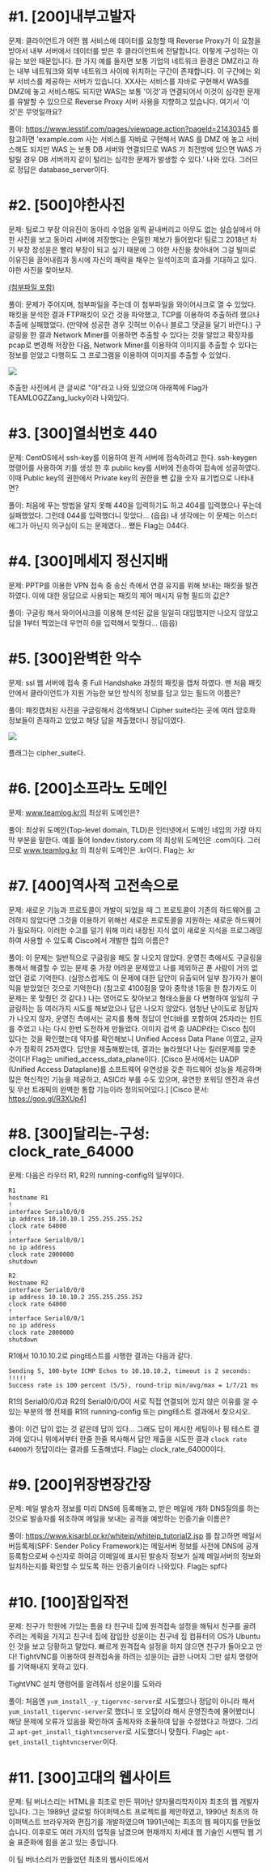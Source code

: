 # #1. [200]내부고발자
문제:
클라이언트가 어떤 웹 서비스에 데이터를 요청할 때 Reverse Proxy가 이 요청을 받아서 내부 서버에서 데이터를 받은 후 클라이언트에 전달합니다.
이렇게 구성하는 이유는 보안 때문입니다.
한 가지 예를 들자면 보통 기업의 네트워크 환경은 DMZ라고 하는 내부 네트워크와 외부 네트워크 사이에 위치하는 구간이 존재합니다.
이 구간에는 외부 서비스를 제공하는 서버가 있습니다.
XX사는 서비스를 자바로 구현해서 WAS를 DMZ에 놓고 서비스해도 되지만 WAS는 보통 '이것'과 연결되어서 이것이 심각한 문제를 유발할 수 있으므로 Reverse Proxy 서버 사용을 지향하고 있습니다.
여기서 '이것'은 무엇일까요?

풀이:
https://www.lesstif.com/pages/viewpage.action?pageId=21430345 를 참고하면 'example.com 사는 서비스를 자바로 구현해서 WAS 를 DMZ 에 놓고 서비스해도 되지만 WAS 는 보통 DB 서버와 연결되므로 WAS 가 최전방에 있으면 WAS 가 털릴 경우 DB 서버까지 같이 털리는 심각한 문제가 발생할 수 있다.' 나와 있다.
그러므로 정답은 database_server이다.

# #2. [500]야한사진
문제:
팀로그 부장 이유진이 동아리 수업을 일찍 끝내버리고 아무도 없는 실습실에서 야한 사진을 보고 동아리 서버에 저장했다는 은밀한 제보가 들어왔다!
팀로그 2018년 차기 부장 장성윤은 빨리 부장이 되고 싶기 때문에 그 야한 사진을 찾아내어 그걸 빌미로 이유진을 끌어내림과 동시에 자신의 쾌락을 채우는 일석이조의 효과를 기대하고 있다.
야한 사진을 찾아보자. <a href ="https://github.com/ep20010706/2017_LogCon_WriteUP/blob/master/problem_file/problem2_file.pcapng"><p>(첨부파일 포함)</p></a>

풀이:
문제가 주어지며, 첨부파일을 주는데 이 첨부파일을 와이어샤크로 열 수 있었다. 패킷을 분석한 결과 FTP패킷이 오간 것을 파악했고, TCP를 이용하여 추출하려 했으나 추출에 실패했었다. (만약에 성공한 경우 깃허브 이슈나 블로그 댓글을 달기 바란다.)
구글링을 한 결과 Network Miner를 이용하면 추출할 수 있다는 것을 알았고 확장자를 pcap로 변경해 저장한 다음, Network Miner를 이용하여 이미지를 추출할 수 있다는 정보를 얻었고 다행히도 그 프로그램을 이용하여 이미지를 추출할 수 있었다.
<p><img src = "https://github.com/ep20010706/2017_LogCon_WriteUP/blob/master/other/ya.jpg"></p>
추출한 사진에서 큰 글씨로 "야"라고 나와 있었으며 아래쪽에 Flag가 TEAMLOGZZang_lucky이라 나와있다.

# #3. [300]열쇠번호 440
문제:
CentOS에서 ssh-key를 이용하여 원격 서버에 접속하려고 한다.
ssh-keygen 명령어를 사용하여 키를 생성 한 후 public key를 서버에 전송하여 접속에 성공하였다.
이때 Public key의 권한에서 Private key의 권한을 뺀 값을 숫자 표기법으로 나타내면?

풀이:
처음에 푸는 방법을 알지 못해 440을 입력하기도 하고 404를 입력했으나 푸는데 실패했었다. 그런데 044를 입력했더니 맞았다... (읍읍)
내 생각에는 이 문제는 이스터에그가 아닌지 의구심이 드는 문제였다...
쨌든 Flag는 044다.

# #4. [300]메세지 정신지배
문제:
PPTP를 이용한 VPN 접속 중 송신 측에서 연결 유지를 위해 보내는 패킷을 발견하였다.
이에 대한 응답으로 사용되는 패킷의 제어 메시지 유형 필드의 값은?

풀이:
구글링 해서 와이어샤크를 이용해 분석된 값을 일일히 대입했지만 나오지 않았고 답을 1부터 찍었는데 우연히 6을 입력해서 맞췄다... (읍읍)

# #5. [300]완벽한 악수
문제:
ssl 웹 서버에 접속 중 Full Handshake 과정의 패킷을 캡처 하였다.
맨 처음 패킷 안에서 클라이언트가 지원 가능한 보안 방식의 정보를 담고 있는 필드의 이름은?

풀이:
패킷캡처된 사진을 구글링해서 검색해보니 Cipher suite라는 곳에 여러 암호화 정보들이 존재하고 있었고 해당 답을 제출했더니 정답이였다.
<p><img src="http://cfile239.uf.daum.net/image/2339D24750ED26B62F96FE"></p>
플래그는 cipher_suite다.

# #6. [200]소프라노 도메인
문제:
www.teamlog.kr의 최상위 도메인은?

풀이:
최상위 도메인(Top-level domain, TLD)은 인터넷에서 도메인 네임의 가장 마지막 부분을 말한다.
예를 들어 londev.tistory.com 의 최상위 도메인은 .com이다.
그러므로 www.teamlog.kr 의 최상위 도메인은 .kr이다.
Flag는 .kr

# #7. [400]역사적 고전속으로
문제:
새로운 기능과 프로토콜이 개발이 되었을 때 그 프로토콜이 기존의 하드웨어를 고려하지 않았다면 그것을 이용하기 위해선 새로운 프로토콜을 지원하는 새로운 하드웨어가 필요하다.
이러한 수고를 덜기 위해 미리 내장된 지식 없이 새로운 지식을 프로그래밍 하여 사용할 수 있도록 Cisco에서 개발한 칩의 이름은?

풀이:
이 문제는 일반적으로 구글링을 해도 잘 나오지 않았다. 운영진 측에서도 구글링을 통해서 해결할 수 있는 문제 중 가장 어려운 문제였고 나를 제외하곤 푼 사람이 거의 없었던 걸로 기억한다.
(실망스럽게도 이 문제에 대한 답안이 유출되어 일부 참가자가 불이익을 받았었던 것으로 기억한다)
(참고로 4100점을 맞아 중학생 1등을 한 참가자도 이 문제는 못 맞췄던 것 같다.)
나는 영어로도 찾아보고 형태소들을 다 변형하여 일일히 구글링하는 등 여러가지 시도를 해보았으나 답은 나오지 않았다.
엄청난 난이도로 정답자가 나오지 않자, 운영진 측에서는 공지를 통해 정답이 언더바를 포함하여 25자라는 힌트를 주었고 나는 다시 한번 도전하게 만들었다.
이미지 검색 중 UADP라는 Cisco 칩이 있다는 것을 확인했는데 약자를 확인해보니 Unified Access Data Plane 이였고, 글자수가 정확히 25자였다.
답안을 제출해봤는데, 결과는 놀라웠다! 나는 킬러문제를 맞춘 것이다!
Flag는 unified_access_data_plane이다.
[Cisco 문서에서는 UADP (Unified Access Dataplane)를 소프트웨어 유연성을 갖춘 하드웨어 성능을 제공하며 많은 혁신적인 기능을 제공하고, ASIC라 부를 수도 있으며, 유연한 포워딩 엔진과 유선 및 무선 트래픽의 완벽한 통합 기능이라 정의되어있다.]
[Cisco 문서: https://goo.gl/R3XUp4]

# #8. [300]달리는-구성: clock_rate_64000
문제:
다음은 라우터 R1, R2의 running-config의 일부이다.

```
R1
hostname R1
!
interface Serial0/0/0
ip address 10.10.10.1 255.255.255.252
clock rate 64000
!
interface Serial0/0/1
no ip address
clock rate 2000000
shutdown
```

```
R2
Hostname R2
interface Serial0/0/0
ip address 10.10.10.2 255.255.255.252
clock rate 64000
!
interface Serial0/0/1
no ip address
clock rate 2000000
shutdown
```

R1에서 10.10.10.2로 ping테스트를 시행한 결과는 다음과 같다.
```
Sending 5, 100-byte ICMP Echos to 10.10.10.2, timeout is 2 seconds:
!!!!!
Success rate is 100 percent (5/5), round-trip min/avg/max = 1/7/21 ms
```

R1의 Serial0/0/0과 R2의 Serial0/0/0이 서로 직접 연결되어 있지 않은 이유를 알 수 있는 부분의 행 전체를 R1의 running-config 또는 ping테스트 결과에서 찾으시오.

풀이:
이건 답이 없는 것 같은데 답이 있다... 그래도 답이 제시한 세팅이나 핑 테스트 결과에 있다니 위에서부터 한줄 한줄 복사해서 답안 제출을 시도한 결과 ```clock rate 64000```가 정답이라는 결과를 도출해냈다.
Flag는 clock_rate_64000이다.

# #9. [200]위장변장간장

문제:
메일 발송자 정보를 미리 DNS에 등록해놓고, 받은 메일에 개하 DNS질의를 하는 것으로 발송자를 위조하여 메일을 보내는 공격을 예방하는 인증기술 이름은?

풀이:
https://www.kisarbl.or.kr/whiteip/whiteip_tutorial2.jsp 를 참고하면 메일서버등록제(SPF: Sender Policy Framework)는 메일서버 정보를 사전에 DNS에 공개 등록함으로써 수신자로 하여금 이메일에 표시된 발송자 정보가 실제 메일서버의 정보와 일치하는지를 확인할 수 있도록 하는 인증기술이라 나와있다.
Flag는 spf다

# #10. [100]잠입작전

문제:
친구가 학원에 가있는 틈을 타 친구네 집에 원격접속 설정을 해둬서 친구를 골려 주려는 계획을 가지고 친구네 집에 잠입한 성윤이는 친구네 집 컴퓨터의 OS가 Ubuntu인 것을 보고 당황하고 말았다.
빠르게 원격접속 설정을 하지 않으면 친구가 돌아오고 만다!
TightVNC를 이용하여 원격접속을 하려는 성윤이는 급한 나머지 그만 설치 명령어를 기억해내지 못하고 있다.

TightVNC 설치 명령어를 알려줘서 성윤이를 도와라

풀이:
처음엔 ```yum_install_-y_tigervnc-server```로 시도했으나 정답이 아니라 해서 ```yum_install_tigervnc-server```로 했더니 또 오답이라 해서 운영진측에 물어봤더니 해당 문제에 오류가 있음을 확인하여 출제자와 조율하여 답을 수정했다고 하였다.
그리고 ```apt-get_install_tightvncserver```로 시도했더니 맞췄다.
Flag는 ```apt-get_install_tightvncserver```이다.

# #11. [300]고대의 웹사이트
문제:
팀 버너스리는 HTML을 최초로 만든 뛰어난 양자물리학자이자 최초의 웹 개발자입니다.
그는 1989년 글로벌 하이퍼텍스트 프로젝트를 제안하였고, 1990년 최초의 하이퍼텍스트 브라우저와 편집기를 개발하였으며 1991년에는 최초의 웹 페이지를 만들었습니다.
이후로도 여러 가지의 업적을 남겼으며 현재까지 차세대 웹 기술인 시맨틱 웹 기술 표준화에 힘을 쏟고 있는 중입니다.

이 팀 버너스리가 만들었던 최초의 웹사이트에서 <title> 태그에 들어가있는 문장은 무엇일까요?

Hint : <title> 태그는 웹브라우저 창(탭)의 제목 표시줄, 작업 표시줄에 표시되는 태그입니다.

풀이:
https://goo.gl/8JDdNL 에 가면 최초의 웹사이트의 모습을 볼 수 있다. 다음은 최초의 웹사이트에서의 소스코드의 일부분이다.
```
<HEADER>
<TITLE>The World Wide Web project</TITLE>
<NEXTID N="55">
</HEADER>
<BODY>
<H1>World Wide Web</H1>The WorldWideWeb (W3) is a wide-area<A
NAME=0 HREF="WhatIs.html">
hypermedia</A> information retrieval
initiative aiming to give universal
access to a large universe of documents.<P>
Everything there is online about
W3 is linked directly or indirectly
to this document, including an <A
NAME=24 HREF="Summary.html">executive
summary</A> of the project, <A
```
여기서 <TITLE>태그 안에 The World Wide Web project라는 문장이 들어있는 것을 확인할 수 있다.
Flag는 the_world_wide_web_project다.

# #12. [500]질빼기 타입
문제:
HTML은 여러 가지의 버전이 있습니다.
대부분의 HTML 문서에는 약속적으로 코드 가장 윗줄에 HTML의 버전을 알리는 '이것'을 함께 작성해 놓습니다.
버전을 알 수 있는 '이것'은 HTML5 버전부터 길이가 굉장히 짧아졌습니다.
HTML이 가장 처음 표준화되었을 때의 버전에서 '이것'의 코드 작성하세요.

풀이:
최초로 HTML의 표준이 발표된 것은 1995년 11월 24일 HTML 2.0이 IETF의 RFC 1866로 발표된 것으로 웹 표준화가 시작되었다.
다음은 HTML 2.0으로 작성된 웹페이지 소스의 일부분이다.
```
<!DOCTYPE HTML PUBLIC "-//IETF//DTD HTML 2.0//EN">
<HTML>
<HEAD>
  <TITLE>HTML 2.0 Materials</TITLE>
</HEAD>
<BODY>
<P>
<A HREF="../../"> <IMG ALT="WWW" SRC="../../Icons/WWW/WWWlogo48.gif"></A>
<A HREF="../"> <IMG ALT="HTML" SRC="../../Icons/WWW/html_48x48.gif"></A>
<H1>
  <A HREF="http://validator.w3.org/check?uri=http://www.w3.org/MarkUp/html-spec/"><IMG
      SRC="../valid_html.gif" ALT="HTML 2.0 Check" ></A>HTML 2.0 Materials
</H1>
<P>
The HTML 2.0 specification <A href="http://www.ietf.org/rfc/rfc1866.txt">RFC
1866</A>, is a product of the <A HREF="../HTML-WG/Overview.html"> HTML Working
Group</A> of the
<A href="http://www.ietf.cnri.reston.va.us/home.html">IETF</A>, edited by
<A href="../../People/Connolly/">Dan Connolly</A>.
```
HTML은 doctype를 이용하여 버전을 구분한다.
그러므로 Flag는 <!doctype_html_public_"-//ietf//dtd_html_2.0//en">이다.

# #13. [100]손 보는 성윤
문제:
성윤이는 자신이 속한 동아리인 팀 로고에서 리눅스 서버를 진행한다는 들었다.
하지만 성윤이는 리눅스 수업을 원치 않아서 동아리원들이 아무도 없는 때에 미리 세팅된 부장님 컴퓨터의 '모든 프로세스를 종료'시키려고 한다.

이때 성윤이가 입력해야 하는 명령어는?

풀이:
리눅스의 모든 프로세스를 종료시키는 명령어는 killall5이다.
Flag는 killall5

# #14. [100]감시자
문제:
팀로그 차기 부장 성윤이는 수업 시간에 딴짓하는 학생들을 잡아내기 위해 현재 팀로그 전용 리눅스 시스템에 로그인해 있는 모든 사용자를 확인하려고 한다.
이때 성윤이가 사용할 명령어는?

풀이:
리눅스 시스템에 로그인되어 있는 모든 사용자를 확인하는 명령어는 who이다.
Flag는 who

# #15. [100]잡담
문제:
성윤이와 성훈이는 리눅스 수업 시간에 부장님 몰래 둘이서 잡담을 하려고 한다.
이때 성윤이가 성훈이에게 메시지를 보낼 때 어떻게 명령어를 입력해야 할까?
단, 성훈이의 사용자 이름은 sh이고 write 명령어를 사용해야 한다.

풀이:
리눅스에서 다른 사용자에게 메세지를 보내려면 write [사용자 이름] 형식으로 입력하면 된다.
Flag는 write_sh
